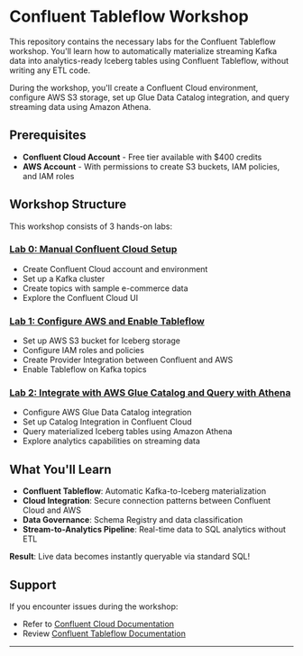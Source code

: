 # Confluent Tableflow Workshop

This repository contains the necessary labs for the Confluent Tableflow workshop. You'll learn how to automatically materialize streaming Kafka data into analytics-ready Iceberg tables using Confluent Tableflow, without writing any ETL code.

During the workshop, you'll create a Confluent Cloud environment, configure AWS S3 storage, set up Glue Data Catalog integration, and query streaming data using Amazon Athena.

## Prerequisites

* **Confluent Cloud Account** - Free tier available with $400 credits
* **AWS Account** - With permissions to create S3 buckets, IAM policies, and IAM roles

## Workshop Structure

This workshop consists of 3 hands-on labs:

### [Lab 0: Manual Confluent Cloud Setup](./tableflow-labs/lab0.md)
- Create Confluent Cloud account and environment
- Set up a Kafka cluster  
- Create topics with sample e-commerce data
- Explore the Confluent Cloud UI

### [Lab 1: Configure AWS and Enable Tableflow](./tableflow-labs/lab1.md)
- Set up AWS S3 bucket for Iceberg storage
- Configure IAM roles and policies
- Create Provider Integration between Confluent and AWS
- Enable Tableflow on Kafka topics

### [Lab 2: Integrate with AWS Glue Catalog and Query with Athena](./tableflow-labs/lab2.md)
- Configure AWS Glue Data Catalog integration
- Set up Catalog Integration in Confluent Cloud
- Query materialized Iceberg tables using Amazon Athena
- Explore analytics capabilities on streaming data


## What You'll Learn

- **Confluent Tableflow**: Automatic Kafka-to-Iceberg materialization
- **Cloud Integration**: Secure connection patterns between Confluent Cloud and AWS
- **Data Governance**: Schema Registry and data classification
- **Stream-to-Analytics Pipeline**: Real-time data to SQL analytics without ETL

**Result**: Live data becomes instantly queryable via standard SQL!

## Support

If you encounter issues during the workshop:
- Refer to [Confluent Cloud Documentation](https://docs.confluent.io/cloud/current/overview.html)
- Review [Confluent Tableflow Documentation](https://docs.confluent.io/cloud/current/topics/tableflow/overview.html)

---
